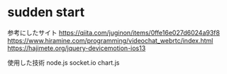 # sudden start
参考にしたサイト  https://qiita.com/juginon/items/0ffe16e027d6024a93f8
              https://www.hiramine.com/programming/videochat_webrtc/index.html
              https://hajimete.org/jquery-devicemotion-ios13
           
使用した技術    node.js
              socket.io
              chart.js
